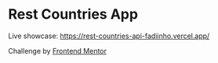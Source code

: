 # Rest Countries App

Live showcase: https://rest-countries-api-fadiinho.vercel.app/

Challenge by [Frontend Mentor](https://www.frontendmentor.io)
